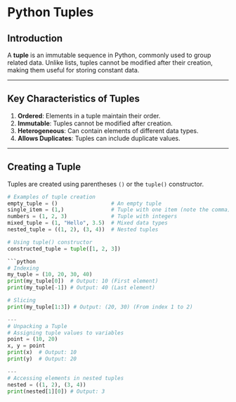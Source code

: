 # Python Tuples

## Introduction

A **tuple** is an immutable sequence in Python, commonly used to group related data. Unlike lists, tuples cannot be modified after their creation, making them useful for storing constant data.

---

## Key Characteristics of Tuples

1. **Ordered**: Elements in a tuple maintain their order.
2. **Immutable**: Tuples cannot be modified after creation.
3. **Heterogeneous**: Can contain elements of different data types.
4. **Allows Duplicates**: Tuples can include duplicate values.

---

## Creating a Tuple

Tuples are created using parentheses `()` or the `tuple()` constructor.

```python
# Examples of tuple creation
empty_tuple = ()                 # An empty tuple
single_item = (1,)               # Tuple with one item (note the comma)
numbers = (1, 2, 3)              # Tuple with integers
mixed_tuple = (1, "Hello", 3.5)  # Mixed data types
nested_tuple = ((1, 2), (3, 4))  # Nested tuples

# Using tuple() constructor
constructed_tuple = tuple([1, 2, 3])

```python
# Indexing
my_tuple = (10, 20, 30, 40)
print(my_tuple[0])  # Output: 10 (First element)
print(my_tuple[-1]) # Output: 40 (Last element)

# Slicing
print(my_tuple[1:3]) # Output: (20, 30) (From index 1 to 2)

---
# Unpacking a Tuple
# Assigning tuple values to variables
point = (10, 20)
x, y = point
print(x)  # Output: 10
print(y)  # Output: 20

---
# Accessing elements in nested tuples
nested = ((1, 2), (3, 4))
print(nested[1][0]) # Output: 3




